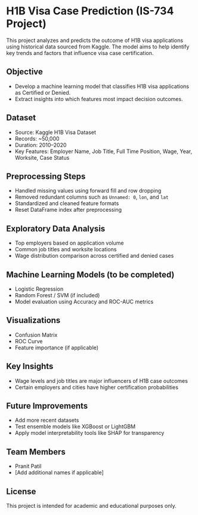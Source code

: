 # H1B Visa Case Prediction (IS-734 Project)

This project analyzes and predicts the outcome of H1B visa applications using historical data sourced from Kaggle. The model aims to help identify key trends and factors that influence visa case certification.

## Objective
- Develop a machine learning model that classifies H1B visa applications as Certified or Denied.
- Extract insights into which features most impact decision outcomes.

## Dataset
- Source: Kaggle H1B Visa Dataset
- Records: ~50,000
- Duration: 2010–2020
- Key Features: Employer Name, Job Title, Full Time Position, Wage, Year, Worksite, Case Status

## Preprocessing Steps
- Handled missing values using forward fill and row dropping
- Removed redundant columns such as `Unnamed: 0`, `lon`, and `lat`
- Standardized and cleaned feature formats
- Reset DataFrame index after preprocessing

## Exploratory Data Analysis
- Top employers based on application volume
- Common job titles and worksite locations
- Wage distribution comparison across certified and denied cases

## Machine Learning Models (to be completed)
- Logistic Regression
- Random Forest / SVM (if included)
- Model evaluation using Accuracy and ROC-AUC metrics

## Visualizations
- Confusion Matrix
- ROC Curve
- Feature importance (if applicable)

## Key Insights
- Wage levels and job titles are major influencers of H1B case outcomes
- Certain employers and cities have higher certification probabilities

## Future Improvements
- Add more recent datasets
- Test ensemble models like XGBoost or LightGBM
- Apply model interpretability tools like SHAP for transparency

## Team Members
- Pranit Patil
- [Add additional names if applicable]

## License
This project is intended for academic and educational purposes only.
